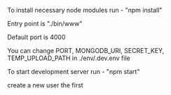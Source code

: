 To install necessary node modules run - "npm install"

Entry point is "./bin/www"

Default port is 4000

You can change PORT, MONGODB_URI, SECRET_KEY, TEMP_UPLOAD_PATH in ./env/.dev.env file

To start development server run - "npm start" 

create a new user the first

